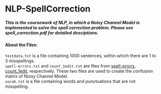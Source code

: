 # NLP-SpellCorrection
##### This is the coursework of NLP, in which a Noisy Channel Model is implemented to solve the spell correction problem. Please see spell_correction.pdf for detailed desciptions.

#### About the Files:
`testdata.txt` is a file containing 1000 sentences, within which there are 1 to 3 misspellings.  
`spell-errors.txt` and `count_1edit.txt` are files from [spell-errors](https://norvig.com/ngrams/spell-errors.txt), [count_1edit](https://norvig.com/ngrams/count_1edit.txt), respectively. These two files are used to create the confusion 	matrix of Noisy Channel Model.  
`vocab.txt` is a file containing words and punctuations that are not misspelling.
